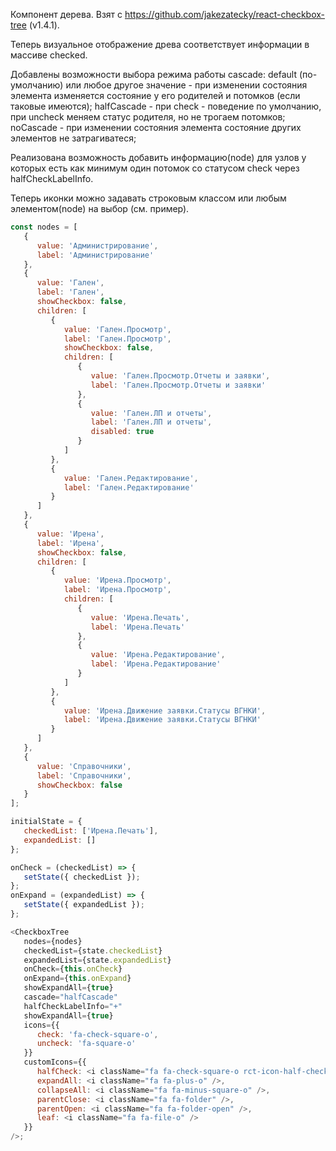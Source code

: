 Компонент дерева. Взят с https://github.com/jakezatecky/react-checkbox-tree (v1.4.1).

Теперь визуальное отображение древа соответствует информации в массиве checked.

Добавлены возможности выбора режима работы cascade:
default (по-умолчанию) или любое другое значение - при изменении состояния элемента изменяется состояние у его родителей и потомков (если таковые имеются);
halfCascade - при check - поведение по умолчанию, при uncheck меняем статус родителя, но не трогаем потомков;
noCascade - при изменении состояния элемента состояние других элементов не затрагиватеся;

Реализована возможность добавить информацию(node) для узлов у которых есть как минимум один потомок со статусом check через halfCheckLabelInfo.

Теперь иконки можно задавать строковым классом или любым элементом(node) на выбор (см. пример).

```js
const nodes = [
   {
      value: 'Администрирование',
      label: 'Администрирование'
   },
   {
      value: 'Гален',
      label: 'Гален',
      showCheckbox: false,
      children: [
         {
            value: 'Гален.Просмотр',
            label: 'Гален.Просмотр',
            showCheckbox: false,
            children: [
               {
                  value: 'Гален.Просмотр.Отчеты и заявки',
                  label: 'Гален.Просмотр.Отчеты и заявки'
               },
               {
                  value: 'Гален.ЛП и отчеты',
                  label: 'Гален.ЛП и отчеты',
                  disabled: true
               }
            ]
         },
         {
            value: 'Гален.Редактирование',
            label: 'Гален.Редактирование'
         }
      ]
   },
   {
      value: 'Ирена',
      label: 'Ирена',
      showCheckbox: false,
      children: [
         {
            value: 'Ирена.Просмотр',
            label: 'Ирена.Просмотр',
            children: [
               {
                  value: 'Ирена.Печать',
                  label: 'Ирена.Печать'
               },
               {
                  value: 'Ирена.Редактирование',
                  label: 'Ирена.Редактирование'
               }
            ]
         },
         {
            value: 'Ирена.Движение заявки.Статусы ВГНКИ',
            label: 'Ирена.Движение заявки.Статусы ВГНКИ'
         }
      ]
   },
   {
      value: 'Справочники',
      label: 'Справочники',
      showCheckbox: false
   }
];

initialState = {
   checkedList: ['Ирена.Печать'],
   expandedList: []
};

onCheck = (checkedList) => {
   setState({ checkedList });
};
onExpand = (expandedList) => {
   setState({ expandedList });
};

<CheckboxTree
   nodes={nodes}
   checkedList={state.checkedList}
   expandedList={state.expandedList}
   onCheck={this.onCheck}
   onExpand={this.onExpand}
   showExpandAll={true}
   cascade="halfCascade"
   halfCheckLabelInfo="+"
   showExpandAll={true}
   icons={{
      check: 'fa-check-square-o',
      uncheck: 'fa-square-o'
   }}
   customIcons={{
      halfCheck: <i className="fa fa-check-square-o rct-icon-half-check" />,
      expandAll: <i className="fa fa-plus-o" />,
      collapseAll: <i className="fa fa-minus-square-o" />,
      parentClose: <i className="fa fa-folder" />,
      parentOpen: <i className="fa fa-folder-open" />,
      leaf: <i className="fa fa-file-o" />
   }}
/>;
```
